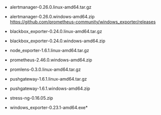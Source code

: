 - alertmanager-0.26.0.linux-amd64.tar.gz

- alertmanager-0.26.0.windows-amd64.zip
  https://github.com/prometheus-community/windows_exporter/releases
  
- blackbox_exporter-0.24.0.linux-amd64.tar.gz
- blackbox_exporter-0.24.0.windows-amd64.zip
- node_exporter-1.6.1.linux-amd64.tar.gz
- prometheus-2.46.0.windows-amd64.zip
- promlens-0.3.0.linux-amd64.tar.gz
- pushgateway-1.6.1.linux-amd64.tar.gz
- pushgateway-1.6.1.windows-amd64.zip
- stress-ng-0.16.05.zip
- windows_exporter-0.23.1-amd64.exe*
